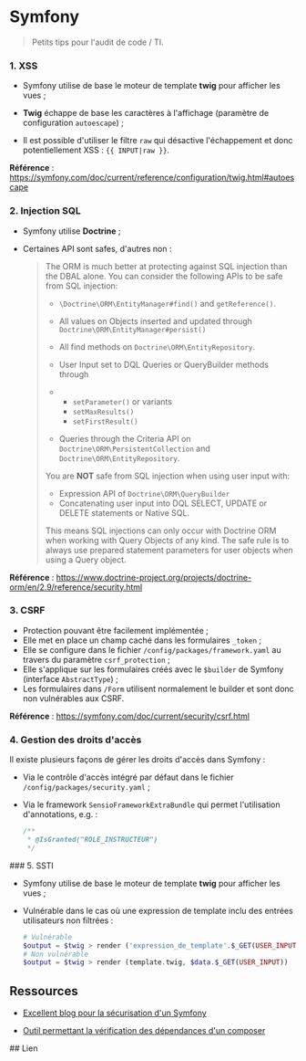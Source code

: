 # Symfony

> Petits tips pour l'audit de code / TI.

### 1. XSS

- Symfony utilise de base le moteur de template **twig** pour afficher les vues ;

- **Twig** échappe de base les caractères à l'affichage (paramètre de configuration `autoescape`) ;

- Il est possible d'utiliser le filtre `raw` qui désactive l'échappement et donc potentiellement XSS : `{{ INPUT|raw }}`.

**Référence** : https://symfony.com/doc/current/reference/configuration/twig.html#autoescape



### 2. Injection SQL

- Symfony utilise **Doctrine** ;

- Certaines API sont safes, d'autres non :

  > The ORM is much better at protecting against SQL injection than the DBAL alone. You can consider the following APIs to be safe from SQL injection:
  >
  > - `\Doctrine\ORM\EntityManager#find()` and `getReference()`.
  >
  > - All values on Objects inserted and updated through `Doctrine\ORM\EntityManager#persist()`
  >
  > - All find methods on `Doctrine\ORM\EntityRepository`.
  >
  > - User Input set to DQL Queries or QueryBuilder methods through
  >
  > - - `setParameter()` or variants
  >   - `setMaxResults()`
  >   - `setFirstResult()`
  >
  > - Queries through the Criteria API on `Doctrine\ORM\PersistentCollection` and  `Doctrine\ORM\EntityRepository`.
  >
  > You are **NOT** safe from SQL injection when using user input with:
  >
  > - Expression API of `Doctrine\ORM\QueryBuilder`
  > - Concatenating user input into DQL SELECT, UPDATE or DELETE statements or  Native SQL.
  >
  > This means SQL injections can only occur with Doctrine ORM when working with Query Objects of any kind. The safe rule is to always use prepared statement parameters for user objects when using a Query object.

**Référence** : https://www.doctrine-project.org/projects/doctrine-orm/en/2.9/reference/security.html



### 3. CSRF

- Protection pouvant être facilement implémentée ;
- Elle met en place un champ caché dans les formulaires `_token` ;
- Elle se configure dans le fichier `/config/packages/framework.yaml` au travers du paramètre `csrf_protection` ;
- Elle s'applique sur les formulaires créés avec le `$builder` de Symfony (interface `AbstractType`) ;
- Les formulaires dans `/Form` utilisent normalement le builder et sont donc non vulnérables aux CSRF.

**Référence** : https://symfony.com/doc/current/security/csrf.html



### 4. Gestion des droits d'accès

Il existe plusieurs façons de gérer les droits d'accès dans Symfony :

- Via le contrôle d'accès intégré par défaut dans le fichier `/config/packages/security.yaml` ;

- Via le framework `SensioFrameworkExtraBundle` qui permet l'utilisation d'annotations, e.g. :

  ```php
  /**
   * @IsGranted("ROLE_INSTRUCTEUR")
   */
  ```



### 5. SSTI

- Symfony utilise de base le moteur de template **twig** pour afficher les vues ;

- Vulnérable dans le cas où une expression de template inclu des entrées utilisateurs non filtrées : 

  ```php
  # Vulnérable
  $output = $twig > render ('expression_de_template'.$_GET(USER_INPUT), $data)
  # Non vulnérable 
  $output = $twig > render (template.twig, $data.$_GET(USER_INPUT))
  ```





## Ressources

- [Excellent blog pour la sécurisation d'un Symfony][0]

- [Outil permettant la vérification des dépendances d'un composer][1]



## Lien

[0]: https://nicwortel.nl/blog/2020/06/07/protect-symfony-application-against-owasp-top-10-security-risks
[1]: https://github.com/fabpot/local-php-security-checker